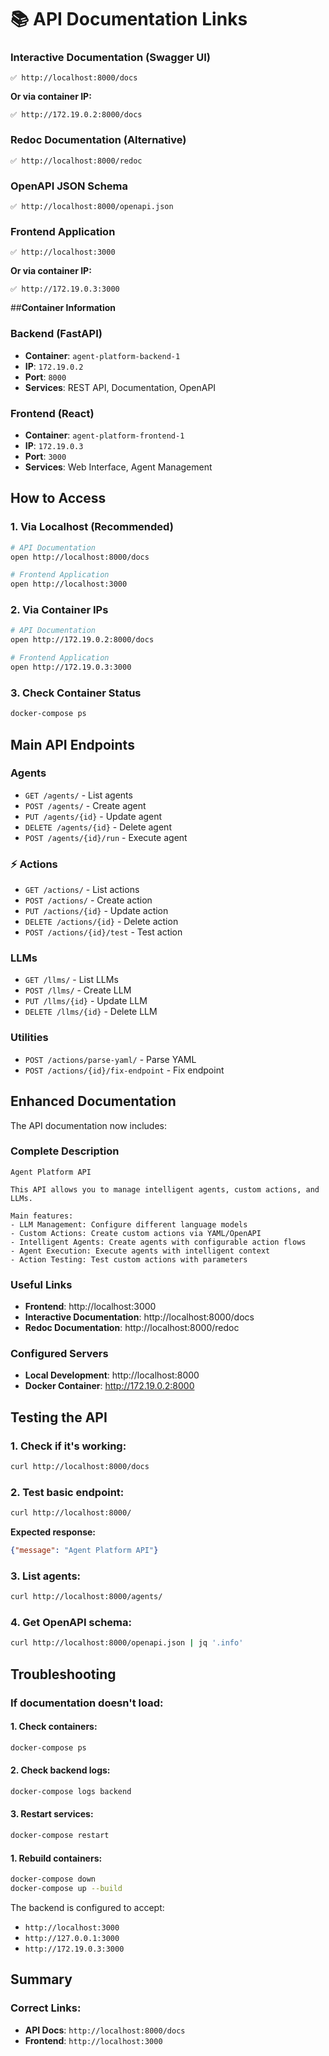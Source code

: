 # 📚 API Documentation Links

### **Interactive Documentation (Swagger UI)**
```
✅ http://localhost:8000/docs
```
**Or via container IP:**
```
✅ http://172.19.0.2:8000/docs
```

### **Redoc Documentation (Alternative)**
```
✅ http://localhost:8000/redoc
```

### **OpenAPI JSON Schema**
```
✅ http://localhost:8000/openapi.json
```

### **Frontend Application**
```
✅ http://localhost:3000
```
**Or via container IP:**
```
✅ http://172.19.0.3:3000
```

##**Container Information**

### **Backend (FastAPI)**
- **Container**: `agent-platform-backend-1`
- **IP**: `172.19.0.2`
- **Port**: `8000`
- **Services**: REST API, Documentation, OpenAPI

### **Frontend (React)**
- **Container**: `agent-platform-frontend-1`
- **IP**: `172.19.0.3`
- **Port**: `3000`
- **Services**: Web Interface, Agent Management

## **How to Access**

### **1. Via Localhost (Recommended)**
```bash
# API Documentation
open http://localhost:8000/docs

# Frontend Application
open http://localhost:3000
```

### **2. Via Container IPs**
```bash
# API Documentation
open http://172.19.0.2:8000/docs

# Frontend Application
open http://172.19.0.3:3000
```

### **3. Check Container Status**
```bash
docker-compose ps
```

## **Main API Endpoints**

### **Agents**
- `GET /agents/` - List agents
- `POST /agents/` - Create agent
- `PUT /agents/{id}` - Update agent
- `DELETE /agents/{id}` - Delete agent
- `POST /agents/{id}/run` - Execute agent

### **⚡ Actions**
- `GET /actions/` - List actions
- `POST /actions/` - Create action
- `PUT /actions/{id}` - Update action
- `DELETE /actions/{id}` - Delete action
- `POST /actions/{id}/test` - Test action

### **LLMs**
- `GET /llms/` - List LLMs
- `POST /llms/` - Create LLM
- `PUT /llms/{id}` - Update LLM
- `DELETE /llms/{id}` - Delete LLM

### **Utilities**
- `POST /actions/parse-yaml/` - Parse YAML
- `POST /actions/{id}/fix-endpoint` - Fix endpoint

## **Enhanced Documentation**

The API documentation now includes:

### **Complete Description**
```
Agent Platform API

This API allows you to manage intelligent agents, custom actions, and LLMs.

Main features:
- LLM Management: Configure different language models
- Custom Actions: Create custom actions via YAML/OpenAPI
- Intelligent Agents: Create agents with configurable action flows
- Agent Execution: Execute agents with intelligent context
- Action Testing: Test custom actions with parameters
```

### **Useful Links**
- **Frontend**: http://localhost:3000
- **Interactive Documentation**: http://localhost:8000/docs
- **Redoc Documentation**: http://localhost:8000/redoc

### **Configured Servers**
- **Local Development**: http://localhost:8000
- **Docker Container**: http://172.19.0.2:8000

## **Testing the API**

### **1. Check if it's working:**
```bash
curl http://localhost:8000/docs
```

### **2. Test basic endpoint:**
```bash
curl http://localhost:8000/
```
**Expected response:**
```json
{"message": "Agent Platform API"}
```

### **3. List agents:**
```bash
curl http://localhost:8000/agents/
```

### **4. Get OpenAPI schema:**
```bash
curl http://localhost:8000/openapi.json | jq '.info'
```

## **Troubleshooting**

### **If documentation doesn't load:**

#### **1. Check containers:**
```bash
docker-compose ps
```

#### **2. Check backend logs:**
```bash
docker-compose logs backend
```

#### **3. Restart services:**
```bash
docker-compose restart
```

#### **1. Rebuild containers:**
```bash
docker-compose down
docker-compose up --build
```

The backend is configured to accept:
- `http://localhost:3000`
- `http://127.0.0.1:3000`
- `http://172.19.0.3:3000`

## **Summary**

### **Correct Links:**
- **API Docs**: `http://localhost:8000/docs`
- **Frontend**: `http://localhost:3000`
